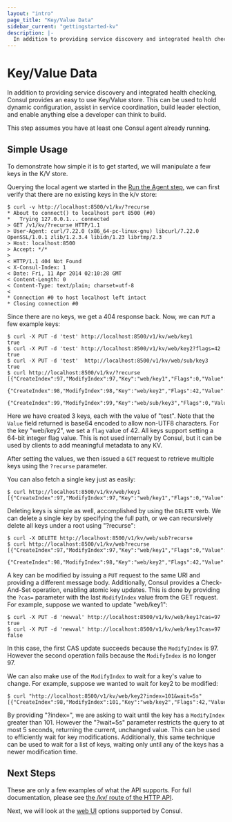 ```yaml
---
layout: "intro"
page_title: "Key/Value Data"
sidebar_current: "gettingstarted-kv"
description: |-
  In addition to providing service discovery and integrated health checking, Consul provides an easy to use Key/Value store. This can be used to hold dynamic configuration, assist in service coordination, build leader election, and enable anything else a developer can think to build.
---
```


# Key/Value Data

In addition to providing service discovery and integrated health checking,
Consul provides an easy to use Key/Value store. This can be used to hold
dynamic configuration, assist in service coordination, build leader election,
and enable anything else a developer can think to build.

This step assumes you have at least one Consul agent already running.

## Simple Usage

To demonstrate how simple it is to get started, we will manipulate a few keys
in the K/V store.

Querying the local agent we started in the [Run the Agent step](agent.html),
we can first verify that there are no existing keys in the k/v store:

```text
$ curl -v http://localhost:8500/v1/kv/?recurse
* About to connect() to localhost port 8500 (#0)
*   Trying 127.0.0.1... connected
> GET /v1/kv/?recurse HTTP/1.1
> User-Agent: curl/7.22.0 (x86_64-pc-linux-gnu) libcurl/7.22.0 OpenSSL/1.0.1 zlib/1.2.3.4 libidn/1.23 librtmp/2.3
> Host: localhost:8500
> Accept: */*
>
< HTTP/1.1 404 Not Found
< X-Consul-Index: 1
< Date: Fri, 11 Apr 2014 02:10:28 GMT
< Content-Length: 0
< Content-Type: text/plain; charset=utf-8
<
* Connection #0 to host localhost left intact
* Closing connection #0
```

Since there are no keys, we get a 404 response back. Now, we can `PUT` a
few example keys:

```
$ curl -X PUT -d 'test' http://localhost:8500/v1/kv/web/key1
true
$ curl -X PUT -d 'test' http://localhost:8500/v1/kv/web/key2?flags=42
true
$ curl -X PUT -d 'test'  http://localhost:8500/v1/kv/web/sub/key3
true
$ curl http://localhost:8500/v1/kv/?recurse
[{"CreateIndex":97,"ModifyIndex":97,"Key":"web/key1","Flags":0,"Value":"dGVzdA=="},
 {"CreateIndex":98,"ModifyIndex":98,"Key":"web/key2","Flags":42,"Value":"dGVzdA=="},
 {"CreateIndex":99,"ModifyIndex":99,"Key":"web/sub/key3","Flags":0,"Value":"dGVzdA=="}]
```

Here we have created 3 keys, each with the value of "test". Note that the
`Value` field returned is base64 encoded to allow non-UTF8 characters. For the
key "web/key2", we set a `flag` value of 42. All keys support setting a 64-bit
integer flag value. This is not used internally by Consul, but it can be used by
clients to add meaningful metadata to any KV.

After setting the values, we then issued a `GET` request to retrieve multiple
keys using the `?recurse` parameter.

You can also fetch a single key just as easily:

```text
$ curl http://localhost:8500/v1/kv/web/key1
[{"CreateIndex":97,"ModifyIndex":97,"Key":"web/key1","Flags":0,"Value":"dGVzdA=="}]
```

Deleting keys is simple as well, accomplished by using the `DELETE` verb. We can
delete a single key by specifying the full path, or we can recursively delete all
keys under a root using "?recurse":

```text
$ curl -X DELETE http://localhost:8500/v1/kv/web/sub?recurse
$ curl http://localhost:8500/v1/kv/web?recurse
[{"CreateIndex":97,"ModifyIndex":97,"Key":"web/key1","Flags":0,"Value":"dGVzdA=="},
 {"CreateIndex":98,"ModifyIndex":98,"Key":"web/key2","Flags":42,"Value":"dGVzdA=="}]
```

A key can be modified by issuing a `PUT` request to the same URI and
providing a different message body. Additionally, Consul provides a
Check-And-Set operation, enabling atomic key updates. This is done by
providing the `?cas=` parameter with the last `ModifyIndex` value from
the GET request. For example, suppose we wanted to update "web/key1":

```text
$ curl -X PUT -d 'newval' http://localhost:8500/v1/kv/web/key1?cas=97
true
$ curl -X PUT -d 'newval' http://localhost:8500/v1/kv/web/key1?cas=97
false
```

In this case, the first CAS update succeeds because the `ModifyIndex` is 97.
However the second operation fails because the `ModifyIndex` is no longer 97.

We can also make use of the `ModifyIndex` to wait for a key's value to change.
For example, suppose we wanted to wait for key2 to be modified:

```text
$ curl "http://localhost:8500/v1/kv/web/key2?index=101&wait=5s"
[{"CreateIndex":98,"ModifyIndex":101,"Key":"web/key2","Flags":42,"Value":"dGVzdA=="}]
```

By providing "?index=", we are asking to wait until the key has a `ModifyIndex` greater
than 101. However the "?wait=5s" parameter restricts the query to at most 5 seconds,
returning the current, unchanged value. This can be used to efficiently wait for
key modifications. Additionally, this same technique can be used to wait for a list
of keys, waiting only until any of the keys has a newer modification time.

## Next Steps

These are only a few examples of what the API supports. For full documentation, please
see [the /kv/ route of the HTTP API](/docs/agent/http/kv.html).

Next, we will look at the [web UI](ui.html) options supported by Consul. 
